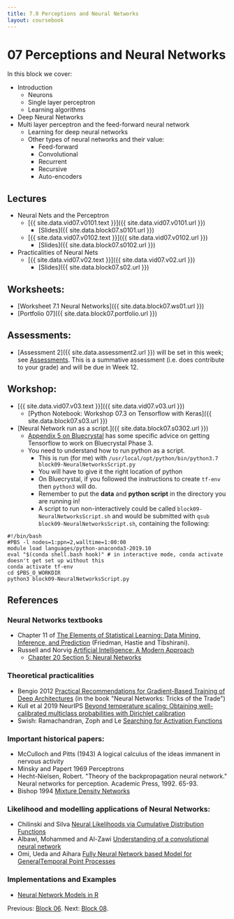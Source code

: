 ```yaml
---
title: 7.0 Perceptions and Neural Networks
layout: coursebook
---
```

# 07 Perceptions and Neural Networks

In this block we cover:

* Introduction
  * Neurons
  * Single layer perceptron
  * Learning algorithms
* Deep Neural Networks
* Multi layer perceptron and the feed-forward neural network
  * Learning for deep neural networks
  * Other types of neural networks and their value:
	* Feed-forward
	* Convolutional
	* Recurrent
	* Recursive
	* Auto-encoders

## Lectures

* Neural Nets and the Perceptron
  * [{{ site.data.vid07.v0101.text }}]({{ site.data.vid07.v0101.url }})
    * [Slides]({{ site.data.block07.s0101.url }})
  * [{{ site.data.vid07.v0102.text }}]({{ site.data.vid07.v0102.url }})
    * [Slides]({{ site.data.block07.s0102.url }})
* Practicalities of Neural Nets
  * [{{ site.data.vid07.v02.text }}]({{ site.data.vid07.v02.url }})
    * [Slides]({{ site.data.block07.s02.url }})
	
## Worksheets:

* [Worksheet 7.1 Neural Networks]({{ site.data.block07.ws01.url }}) 
* [Portfolio 07]({{ site.data.block07.portfolio.url }})


## Assessments:

* [Assessment 2]({{ site.data.assessment2.url }}) will be set in this week; see [Assessments](../assessments.md). This is a summative assessment (i.e. does contribute to your grade) and will be due in Week 12.

## Workshop:

* [{{ site.data.vid07.v03.text }}]({{ site.data.vid07.v03.url }})
  * [Python Notebook: Workshop 07.3 on Tensorflow with Keras]({{ site.data.block07.s03.url }})
* [Neural Network run as a script.]({{ site.data.block07.s0302.url }})
  * [Appendix 5 on Bluecrystal](appendix5-bluecrystal.md) has some specific advice on getting Tensorflow to work on Bluecrystal Phase 3.
  * You need to understand how to run python as a script.
	* This is run (for me) with `/usr/local/opt/python/bin/python3.7 block09-NeuralNetworksScript.py`
	* You will have to give it the right location of python
	* On Bluecrystal, if you followed the instructions to create `tf-env` then `python3` will do.
	* Remember to put the **data** and **python script** in the directory you are running in!
	* A script to run non-interactively could be called `block09-NeuralNetworksScript.sh` and would be submitted with `qsub block09-NeuralNetworksScript.sh`, containing the following:
```{sh}
#!/bin/bash
#PBS -l nodes=1:ppn=2,walltime=1:00:00
module load languages/python-anaconda3-2019.10
eval "$(conda shell.bash hook)" # in interactive mode, conda activate doesn't get set up without this
conda activate tf-env
cd $PBS_O_WORKDIR
python3 block09-NeuralNetworksScript.py
```


## References

### Neural Networks textbooks

* Chapter 11 of [The Elements of Statistical Learning: Data Mining, Inference, and Prediction](https://web.stanford.edu/~hastie/Papers/ESLII.pdf) (Friedman, Hastie and Tibshirani).
* Russell and Norvig [Artificial Intelligence: A Modern Approach](http://aima.eecs.berkeley.edu/)
  * [Chapter 20 Section 5: Neural Networks](http://aima.eecs.berkeley.edu/slides-pdf/chapter20b.pdf)

### Theoretical practicalities
* Bengio 2012 [Practical Recommendations for Gradient-Based Training of Deep Architectures](http://arxiv.org/pdf/1206.5533.pdf) (in the book "Neural Networks: Tricks of the Trade")
* Kull et al 2019 NeurIPS [Beyond temperature scaling: Obtaining well-calibrated multiclass probabilities with Dirichlet calibration](https://papers.nips.cc/paper/2019/file/8ca01ea920679a0fe3728441494041b9-Paper.pdf)
* Swish: Ramachandran, Zoph and Le [Searching for Activation Functions](https://arxiv.org/abs/1710.05941)

### Important historical papers:
* McCulloch and Pitts (1943) A logical calculus of the ideas immanent in nervous activity
* Minsky and Papert 1969 Perceptrons
* Hecht-Nielsen, Robert. "Theory of the backpropagation neural network." Neural networks for perception. Academic Press, 1992. 65-93.
* Bishop 1994 [Mixture Density Networks](https://publications.aston.ac.uk/373/1/NCRG_94_004.pdf)

### Likelihood and modelling applications of Neural Networks:

* Chilinski and Silva [Neural Likelihoods via Cumulative Distribution Functions](https://arxiv.org/abs/1811.00974)
* Albawi, Mohammed and Al-Zawi [Understanding of a convolutional neural network](https://ieeexplore.ieee.org/abstract/document/8308186?casa_token=WkNQpcZQeX0AAAAA:KJW4xHL-5qc50yzHivHG2f4pnx23A17c3QtIB9PiNlPXxJzFhKn79UUvjnryqiC4__DfeYe8cPE)
* Omi, Ueda and Aihara [Fully Neural Network based Model for GeneralTemporal Point Processes](https://arxiv.org/pdf/1905.09690.pdf)

### Implementations and Examples

* [Neural Network Models in R](https://www.datacamp.com/community/tutorials/neural-network-models-r)

Previous: [Block 06](06.md).
Next: [Block 08](08.md).

